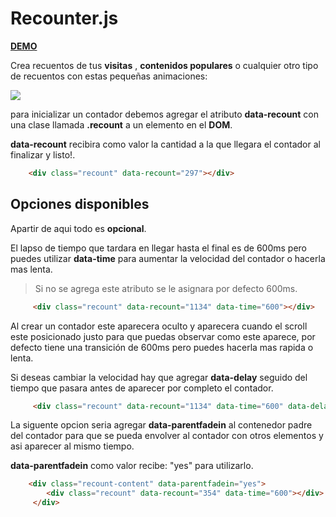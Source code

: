  # Recounter.js

 [**DEMO**](https://zaybit.github.io/RecounterJs/)

 Crea recuentos de tus **visitas** , **contenidos populares** o cualquier otro tipo de recuentos con estas pequeñas animaciones:

![](https://media2.giphy.com/media/zJWDhm5Ju4HbfN7s8S/giphy.gif)

 para inicializar un contador debemos agregar el atributo **data-recount** con una clase llamada **.recount** a un elemento en el **DOM**.

 **data-recount** recibira como valor la cantidad a la que llegara el contador al  finalizar y listo!.

~~~html
    <div class="recount" data-recount="297"></div>
~~~

## Opciones disponibles

 Apartir de aqui todo es **opcional**.
   
 El lapso de tiempo que tardara en llegar hasta el final es de 600ms pero puedes utilizar **data-time** para aumentar la velocidad del contador o hacerla mas lenta.

 > Si no se agrega este atributo se le asignara por defecto 600ms.

~~~html
     <div class="recount" data-recount="1134" data-time="600"></div>
~~~

 Al crear un contador este aparecera oculto y aparecera cuando el scroll este posicionado justo para que puedas observar como este aparece, por defecto tiene una transición de 600ms pero puedes hacerla mas rapida o lenta.

 Si deseas cambiar la velocidad hay que agregar **data-delay** seguido del tiempo que pasara antes de aparecer por completo el contador.

~~~html
     <div class="recount" data-recount="1134" data-time="600" data-delay="1s"></div>
~~~

 La siguente opcion seria agregar **data-parentfadein** al contenedor padre del contador para que se pueda envolver al contador con otros elementos y asi aparecer al mismo tiempo.

**data-parentfadein** como valor recibe: "yes" para utilizarlo.

~~~html
    <div class="recount-content" data-parentfadein="yes">
        <div class="recount" data-recount="354" data-time="600"></div>
     </div>
~~~

